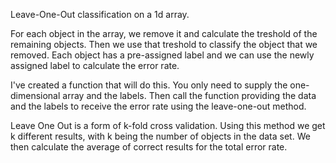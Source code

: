 
Leave-One-Out classification on a 1d array.

For each object in the array, we remove it and calculate the treshold of the remaining objects. Then we use that treshold to classify the object that we removed.
Each object has a pre-assigned label and we can use the newly assigned label to calculate the error rate.

I've created a function that will do this. You only need to supply the one-dimensional array and the labels. Then call the function providing the data and the labels to receive the error rate using the leave-one-out method. 

Leave One Out is a form of k-fold cross validation. Using this method we get k different results, with k being the number of objects in the data set. We then calculate the average of correct results for the total error rate.
